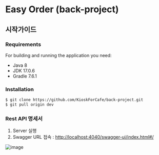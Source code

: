 # Easy Order (back-project)

## 시작가이드

### Requirements

For building and running the application you need:

- Java 8
- JDK 17.0.6
- Gradle 7.6.1

### Installation
```bash
$ git clone https://github.com/KioskForCafe/back-project.git
$ git pull origin dev
```
### Rest API 명세서
1. Server 실행
2. Swagger URL 접속 : [http://localhost:4040/swagger-ui/index.html#/](http://localhost:4040/swagger-ui/index.html#/)

![image](https://github.com/KioskForCafe/back-project/assets/82141580/0a39d684-0320-4324-8aa2-95ac8b503efc)
